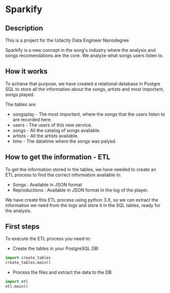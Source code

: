 # Sparkify

## Description

This is a project for the Udacity Data Engineer Nanodegree

Sparkify is a new concept in the song's industry where the analysis and songs recomendations are the core.
We analyze what songs users listen to.

## How it works

To achieve that purpose, we have created a relational database in Postgre SQL to store all the information about the songs, artists and most important, songs played.

The tables are:
    
* songsplay - The most important, where the songs that the users listen to are recorded here.
* users - The users of this new service.
* songs - All the catalog of songs available.
* artists - All the artists available.
* time - The datatime where the songs was palyed.
    
## How to get the information - ETL

To get the information stored in the tables, we have needed to create an ETL process to find the correct information available in:

* Songs : Available in JSON format
* Reproductions : Available in JSON format in the log of the player.
    
We have create this ETL process using python 3.X, so we can extract the information we need from the logs and store it in the SQL tables, ready for the analysis.

## First steps

To execute the ETL process you need to:

* Create the tables in your PostgreSQL DB:

```python
import create_tables
create_tables.main()
```

* Process the files and extract the data to the DB

```python
import etl
etl.main()
```